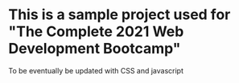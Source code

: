 # This is a sample project used for "The Complete 2021 Web Development Bootcamp"

To be eventually be updated with CSS and javascript
